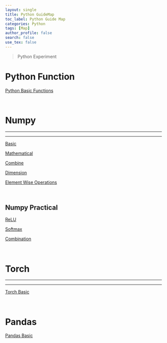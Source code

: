 ```yaml
---
layout: single
title: Python GuideMap
toc_label: Python Guide Map
categories: Python
tags: [Map]
author_profile: false
search: false
use_tex: false
---
```


> Python Experiment 

# Python Function

[Python Basic Functions]({{site.url}}/python/python-functions-map)

<br>

# Numpy

---
---

[Basic]({{site.url}}/python/numpy-basic)

[Mathematical]({{site.url}}/python/numpy-mathematic)

[Combine]({{site.url}}/python/numpy-combine)

[Dimension]({{site.url}}/python/numpy-dimension)

[Element Wise Operations]({{site.url}}/python/numpy-element-wise)

<br>

## Numpy Practical

[ReLU]({{site.url}}/python/python-relu)

[Softmax]({{site.url}}/python/python-softmax)

[Combination]({{site.url}}/python/python-linear-combination)


<br>

# Torch 

---

---


[Torch Basic]({{site.url}}/python/torch-basic)


<br>

# Pandas
[Pandas Basic]({{site.url}}/python/pandas-basic)


 
